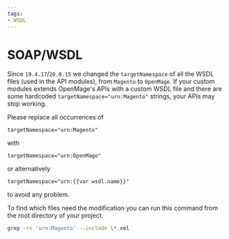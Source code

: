 ```yaml
---
tags:
- WSDL
---
```



# SOAP/WSDL

Since `19.4.17`/`20.0.15` we changed the `targetNamespace` of all the WSDL files (used in the API modules), from `Magento` to `OpenMage`.
If your custom modules extends OpenMage's APIs with a custom WSDL file and there are some hardcoded `targetNamespace="urn:Magento"` strings, your APIs may stop working.

Please replace all occurrences of

```
targetNamespace="urn:Magento"
```
with
```
targetNamespace="urn:OpenMage"
```
or alternatively
```
targetNamespace="urn:{{var wsdl.name}}"
```
to avoid any problem.

To find which files need the modification you can run this command from the root directory of your project.
```bash
grep -rn 'urn:Magento' --include \*.xml
```
